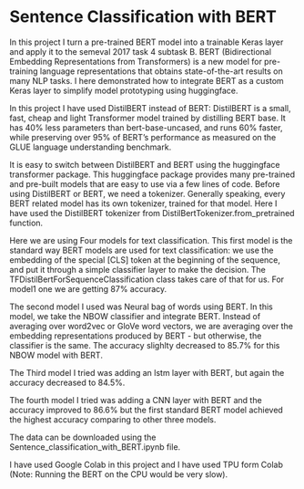 # Sentence Classification with BERT
In this project I turn a pre-trained BERT model into a trainable Keras layer and apply it to the semeval 2017 task 4 subtask B. BERT (Bidirectional Embedding Representations from Transformers) is a new model for pre-training language representations that obtains state-of-the-art results on many NLP tasks. I here demonstrated how to integrate BERT as a custom Keras layer to simplify model prototyping using huggingface.

In this project I have used DistilBERT instead of BERT: DistilBERT is a small, fast, cheap and light Transformer model trained by distilling BERT base. It has 40% less parameters than bert-base-uncased, and runs 60% faster, while preserving over 95% of BERT’s performance as measured on the GLUE language understanding benchmark.

It is easy to switch between DistilBERT and BERT using the huggingface transformer package. This huggingface package provides many pre-trained and pre-built models that are easy to use via a few lines of code.
Before using DistilBERT or BERT, we need a tokenizer. Generally speaking, every BERT related model has its own tokenizer, trained for that model. Here I have used  the DistilBERT tokenizer from DistilBertTokenizer.from_pretrained function.

Here we are using Four models for text classification.
This first model is the standard way BERT models are used for text classification: we use the embedding of the special [CLS] token at the beginning of the sequence, and put it through a simple classifier layer to make the decision. The TFDistilBertForSequenceClassification class takes care of that for us.
For model1 one we are getting 87% accuracy.

The second model I used was Neural bag of words using BERT.
In this model, we take the NBOW classifier and integrate BERT. Instead of averaging over word2vec or GloVe word vectors, we are averaging over the embedding representations produced by BERT - but otherwise, the classifier is the same. 
The accuracy slighlty decreased to 85.7% for this NBOW model with BERT.

The Third model I tried was adding an lstm layer with BERT, but again the accuracy decreased to 84.5%.

The fourth model I tried was adding a CNN layer with BERT and the accuracy improved to 86.6% but the first standard BERT model achieved the highest accuracy comparing to other three models.

The data can be downloaded using the Sentence_classification_with_BERT.ipynb file.

I have used Google Colab in this project and I have used TPU form Colab (Note: Running the BERT on the CPU would be very slow).
